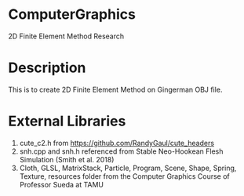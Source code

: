 # ComputerGraphics
2D Finite Element Method Research
# Description
This is to create 2D Finite Element Method on Gingerman OBJ file.
# External Libraries
1) cute_c2.h from https://github.com/RandyGaul/cute_headers
2) snh.cpp and snh.h referenced from Stable Neo-Hookean Flesh Simulation (Smith et al. 2018)
3) Cloth, GLSL, MatrixStack, Particle, Program, Scene, Shape, Spring, Texture, resources folder from the Computer Graphics Course of Professor Sueda at TAMU
